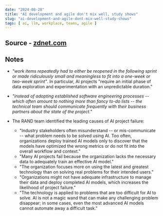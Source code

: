 ```yaml
---
date: "2024-08-28"
title: "AI development and agile don't mix well, study shows"
slug: "ai-development-and-agile-dont-mix-well-study-shows"
tags: [ ai, llm, workplace, teams, agile ]
---
```




## Source - [zdnet.com][1]

## Notes
* _"work items repeatedly had to either be reopened in the following sprint or made ridiculously small and meaningless to fit into a one-week or two-week sprint"_. In particular, AI projects "require an initial phase of data exploration and experimentation with an unpredictable duration."
* _"instead of adopting established software engineering processes -- which often amount to nothing more than fancy to-do lists -- the technical team should communicate frequently with their business partners about the state of the project."_
* The RAND team identified the leading causes of AI project failure:
  * "Industry stakeholders often misunderstand -- or mis-communicate -- what problem needs to be solved using AI. Too often, organizations deploy trained AI models only to discover that the models have optimized the wrong metrics or do not fit into the overall workflow and context."
  * "Many AI projects fail because the organization lacks the necessary data to adequately train an effective AI model."
  * "The organization focuses more on using the latest and greatest technology than on solving real problems for their intended users."
  * "Organizations might not have adequate infrastructure to manage their data and deploy completed AI models, which increases the likelihood of project failure."
  * "The technology is applied to problems that are too difficult for AI to solve. AI is not a magic wand that can make any challenging problem disappear; in some cases, even the most advanced AI models cannot automate away a difficult task."



   [1]: https://www.zdnet.com/article/ai-development-and-agile-dont-mix-very-well-study-shows/
